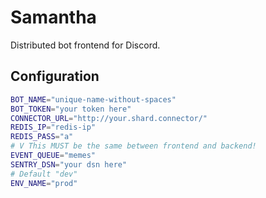 # Samantha

Distributed bot frontend for Discord.

## Configuration

```Bash
BOT_NAME="unique-name-without-spaces"
BOT_TOKEN="your token here"
CONNECTOR_URL="http://your.shard.connector/"
REDIS_IP="redis-ip"
REDIS_PASS="a"
# V This MUST be the same between frontend and backend!
EVENT_QUEUE="memes"
SENTRY_DSN="your dsn here"
# Default "dev"
ENV_NAME="prod"
```